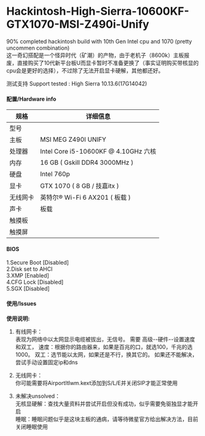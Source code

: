 # Hackintosh-High-Sierra-10600KF-GTX1070-MSI-Z490i-Unify
90% completed hackintosh build with 10th Gen Intel cpu and 1070 (pretty uncommen combination)  
这一奇幻搭配是一个怪异时代（矿潮）的产物，由于老机子（8600k）主板报废，直接购买了10代新平台板U而显卡暂时不准备更换了（事实证明购买带核显的cpu会是更好的选择），不过除了无法开启显卡硬解，其他都还好。

测试支持 Support tested : High Sierra 10.13.6(17G14042)
 
#### 配置/Hardware info
| 规格     | 详细信息                                                                       |
| -------- | ------------------------------------------------------------------------------ |
| 型号     |                                                                                |
| 主板     | MSI MEG Z490I UNIFY                                                          |
| 处理器   | Intel Core i5-10600KF @ 4.10GHz 六核                                           |
| 内存     | 16 GB ( Gskill DDR4 3000MHz )                                                  |
| 硬盘     | Intel 760p                                |
| 显卡     | GTX 1070 ( 8 GB / 技嘉itx )                                        |
| 无线网卡 | 英特尔® Wi-Fi 6 AX201 ( 板载 )                                                 |
| 声卡     | 板载                                                                           |
| 触摸板   |                                                                                |
| 触摸屏   |                                                                                |


#### BIOS
1.Secure Boot                [Disabled]  
2.Disk set to AHCI  
3.XMP                        [Enabled]  
4.CFG Lock                   [Disabled]  
5.SGX                        [Disabled]  

#### 使用/Issues
 **使用说明:** 
 1. 有线网卡：  
    表现为网络中以太网显示电缆被拔出，无信号。
	需要 高级--硬件--设置速度和双工，
		速度：根据你的路由器来，如果是百兆的口，就选100，千兆的选1000。
		双工：选节能以太网，如果还是不行，换其它的。
 		如果还不能解决，尝试手动设置固定ip和dns
    
 2. 无线网卡：  
    你可能需要将AirportItlwm.kext添加到S/L/E并关闭SIP才能正常使用

 3. 未解决unsolved：  
    无核显硬解：查找大量资料并尝试开启但没有成功，似乎需要免驱独显才能开启  
    睡眠：睡眠问题似乎是这块主板的通病，请等待微星官方给出解决方法，目前关闭睡眠使用
